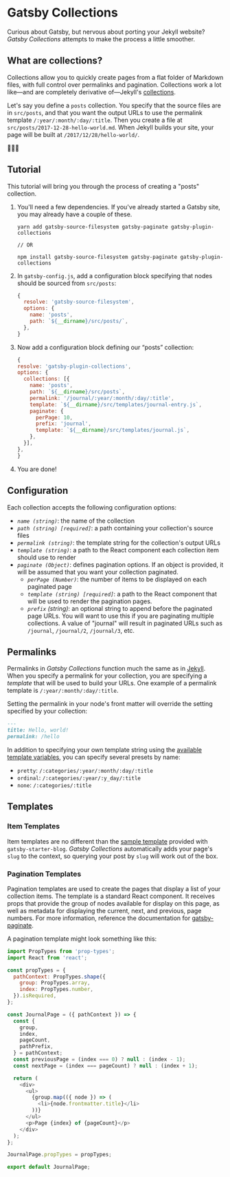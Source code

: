 # Gatsby Collections

Curious about Gatsby, but nervous about porting your Jekyll website? _Gatsby Collections_ attempts to make the process a little smoother.

## What are collections?

Collections allow you to quickly create pages from a flat folder of Markdown files, with full control over permalinks and pagination. Collections work a lot like—and are completely derivative of—Jekyll's [collections](https://jekyllrb.com/docs/collections/).

Let's say you define a `posts` collection. You specify that the source files are in `src/posts`, and that you want the output URLs to use the permalink template `/:year/:month/:day/:title`. Then you create a file at `src/posts/2017-12-28-hello-world.md`. When Jekyll builds your site, your page will be built at `/2017/12/28/hello-world/`.

🎉🎉🎉

## Tutorial

This tutorial will bring you through the process of creating a "posts" collection.

1. You'll need a few dependencies. If you've already started a Gatsby site, you may already have a couple of these.
    ```
    yarn add gatsby-source-filesystem gatsby-paginate gatsby-plugin-collections

    // OR

    npm install gatsby-source-filesystem gatsby-paginate gatsby-plugin-collections
    ```

1. In `gatsby-config.js`, add a configuration block specifying that nodes should be sourced from `src/posts`:
    
    ```js
    {
      resolve: 'gatsby-source-filesystem',
      options: {
        name: 'posts',
        path: `${__dirname}/src/posts/`,
      },
    }
    ```

1. Now add a configuration block defining our “posts” collection:
    ```js
    {
    resolve: 'gatsby-plugin-collections',
    options: {
      collections: [{
        name: 'posts',
        path: `${__dirname}/src/posts`,
        permalink: '/journal/:year/:month/:day/:title',
        template: `${__dirname}/src/templates/journal-entry.js`,
        paginate: {
          perPage: 10,
          prefix: 'journal',
          template: `${__dirname}/src/templates/journal.js`,
        },
      }],
    },
    }
    ```

1. You are done!

## Configuration

Each collection accepts the following configuration options:

- _`name (string)`_: the name of the collection
- _`path (string) [required]`_: a path containing your collection's source files
- _`permalink (string)`_: the template string for the collection's output URLs
- _`template (string)`_: a path to the React component each collection item should use to render
- _`paginate (Object)`_: defines pagination options. If an object is provided, it will be assumed that you want your collection paginated.
    - _`perPage (Number)`_: the number of items to be displayed on each paginated page
    - _`template (string) [required]`_: a path to the React component that will be used to render the pagination pages.
    - _`prefix` (string)_: an optional string to append before the paginated page URLs. You will want to use this if you are paginating multiple collections. A value of "journal" will result in paginated URLs such as `/journal`, `/journal/2`, `/journal/3`, etc.

## Permalinks

Permalinks in _Gatsby Collections_ function much the same as in [Jekyll](https://jekyllrb.com/docs/permalinks/). When you specify a permalink for your collection, you are specifying a _template_ that will be used to build your URLs. One example of a permalink template is `/:year/:month/:day/:title`.

Setting the permalink in your node's front matter will override the setting specified by your collection:

```md
---
title: Hello, world!
permalink: /hello
```

In addition to specifying your own template string using the [available template variables](https://jekyllrb.com/docs/permalinks/#template-variables), you can specify several presets by name:

- `pretty`: `/:categories/:year/:month/:day/:title`
- `ordinal`: `/:categories/:year/:y_day/:title`
- `none`: `/:categories/:title`

## Templates

### Item Templates

Item templates are no different than the [sample template](https://github.com/gatsbyjs/gatsby-starter-blog/blob/master/src/templates/blog-post.js) provided with `gatsby-starter-blog`. _Gatsby Collections_ automatically adds your page's `slug` to the context, so querying your post by `slug` will work out of the box.

### Pagination Templates

Pagination templates are used to create the pages that display a list of your collection items. The template is a standard React component. It receives props that provide the group of nodes available for display on this page, as well as metadata for displaying the current, next, and previous, page numbers. For more information, reference the documentation for [gatsby-paginate](https://github.com/pixelstew/gatsby-paginate).

A pagination template might look something like this:

```js
import PropTypes from 'prop-types';
import React from 'react';

const propTypes = {
  pathContext: PropTypes.shape({
    group: PropTypes.array,
    index: PropTypes.number,
  }).isRequired,
};

const JournalPage = ({ pathContext }) => {
  const {
    group,
    index,
    pageCount,
    pathPrefix,
  } = pathContext;
  const previousPage = (index === 0) ? null : (index - 1);
  const nextPage = (index === pageCount) ? null : (index + 1);

  return (
    <div>
      <ul>
        {group.map(({ node }) => (
          <li>{node.frontmatter.title}</li>
        ))}
      </ul>
      <p>Page {index} of {pageCount}</p>
    </div>
  );
};

JournalPage.propTypes = propTypes;

export default JournalPage;
```
